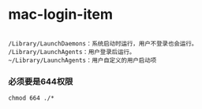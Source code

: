 # mac-login-item

```

/Library/LaunchDaemons：系统启动时运行，用户不登录也会运行。
/Library/LaunchAgents：用户登录后运行。
~/Library/LaunchAgents：用户自定义的用户启动项

```

### 必须要是644权限
`chmod 664 ./*`
